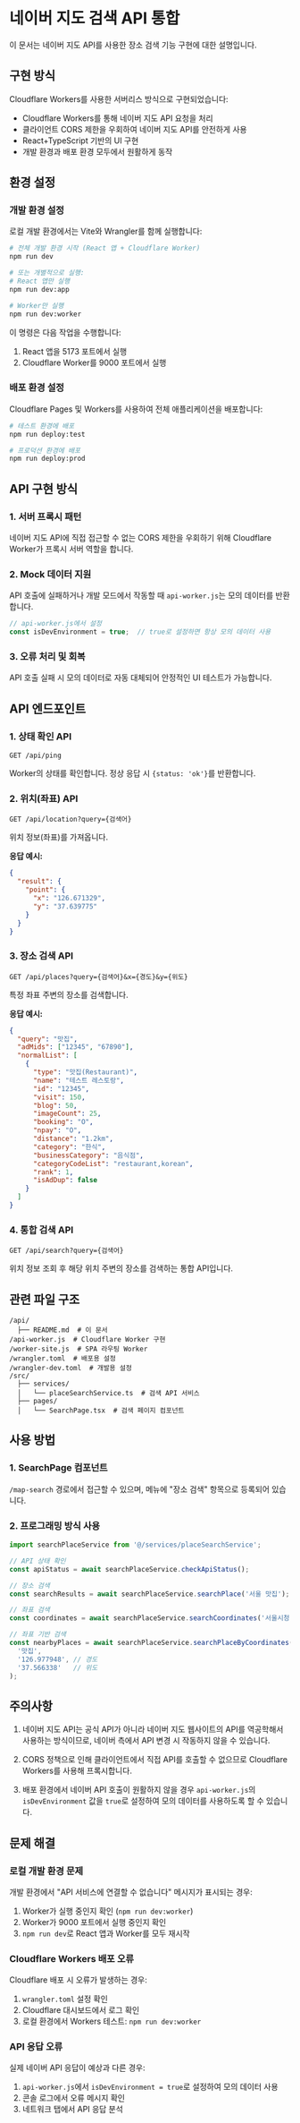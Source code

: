 # 네이버 지도 검색 API 통합

이 문서는 네이버 지도 API를 사용한 장소 검색 기능 구현에 대한 설명입니다.

## 구현 방식

Cloudflare Workers를 사용한 서버리스 방식으로 구현되었습니다:

- Cloudflare Workers를 통해 네이버 지도 API 요청을 처리
- 클라이언트 CORS 제한을 우회하여 네이버 지도 API를 안전하게 사용
- React+TypeScript 기반의 UI 구현
- 개발 환경과 배포 환경 모두에서 원활하게 동작

## 환경 설정

### 개발 환경 설정

로컬 개발 환경에서는 Vite와 Wrangler를 함께 실행합니다:

```bash
# 전체 개발 환경 시작 (React 앱 + Cloudflare Worker)
npm run dev

# 또는 개별적으로 실행:
# React 앱만 실행
npm run dev:app

# Worker만 실행
npm run dev:worker
```

이 명령은 다음 작업을 수행합니다:
1. React 앱을 5173 포트에서 실행
2. Cloudflare Worker를 9000 포트에서 실행

### 배포 환경 설정

Cloudflare Pages 및 Workers를 사용하여 전체 애플리케이션을 배포합니다:

```bash
# 테스트 환경에 배포
npm run deploy:test

# 프로덕션 환경에 배포
npm run deploy:prod
```

## API 구현 방식

### 1. 서버 프록시 패턴

네이버 지도 API에 직접 접근할 수 없는 CORS 제한을 우회하기 위해 Cloudflare Worker가 프록시 서버 역할을 합니다.

### 2. Mock 데이터 지원

API 호출에 실패하거나 개발 모드에서 작동할 때 `api-worker.js`는 모의 데이터를 반환합니다.

```javascript
// api-worker.js에서 설정
const isDevEnvironment = true;  // true로 설정하면 항상 모의 데이터 사용
```

### 3. 오류 처리 및 회복

API 호출 실패 시 모의 데이터로 자동 대체되어 안정적인 UI 테스트가 가능합니다.

## API 엔드포인트

### 1. 상태 확인 API
```
GET /api/ping
```
Worker의 상태를 확인합니다. 정상 응답 시 `{status: 'ok'}`를 반환합니다.

### 2. 위치(좌표) API
```
GET /api/location?query={검색어}
```
위치 정보(좌표)를 가져옵니다.

**응답 예시:**
```json
{
  "result": {
    "point": {
      "x": "126.671329",
      "y": "37.639775"
    }
  }
}
```

### 3. 장소 검색 API
```
GET /api/places?query={검색어}&x={경도}&y={위도}
```
특정 좌표 주변의 장소를 검색합니다.

**응답 예시:**
```json
{
  "query": "맛집",
  "adMids": ["12345", "67890"],
  "normalList": [
    {
      "type": "맛집(Restaurant)",
      "name": "테스트 레스토랑",
      "id": "12345",
      "visit": 150,
      "blog": 50,
      "imageCount": 25,
      "booking": "O",
      "npay": "O",
      "distance": "1.2km",
      "category": "한식",
      "businessCategory": "음식점",
      "categoryCodeList": "restaurant,korean",
      "rank": 1,
      "isAdDup": false
    }
  ]
}
```

### 4. 통합 검색 API
```
GET /api/search?query={검색어}
```
위치 정보 조회 후 해당 위치 주변의 장소를 검색하는 통합 API입니다.

## 관련 파일 구조

```
/api/
  ├── README.md  # 이 문서
/api-worker.js  # Cloudflare Worker 구현
/worker-site.js  # SPA 라우팅 Worker
/wrangler.toml  # 배포용 설정
/wrangler-dev.toml  # 개발용 설정
/src/
  ├── services/
  │   └── placeSearchService.ts  # 검색 API 서비스
  ├── pages/
  │   └── SearchPage.tsx  # 검색 페이지 컴포넌트
```

## 사용 방법

### 1. SearchPage 컴포넌트

`/map-search` 경로에서 접근할 수 있으며, 메뉴에 "장소 검색" 항목으로 등록되어 있습니다.

### 2. 프로그래밍 방식 사용

```typescript
import searchPlaceService from '@/services/placeSearchService';

// API 상태 확인
const apiStatus = await searchPlaceService.checkApiStatus();

// 장소 검색
const searchResults = await searchPlaceService.searchPlace('서울 맛집');

// 좌표 검색
const coordinates = await searchPlaceService.searchCoordinates('서울시청');

// 좌표 기반 검색
const nearbyPlaces = await searchPlaceService.searchPlaceByCoordinates(
  '맛집',
  '126.977948', // 경도
  '37.566338'   // 위도
);
```

## 주의사항

1. 네이버 지도 API는 공식 API가 아니라 네이버 지도 웹사이트의 API를 역공학해서 사용하는 방식이므로, 네이버 측에서 API 변경 시 작동하지 않을 수 있습니다.

2. CORS 정책으로 인해 클라이언트에서 직접 API를 호출할 수 없으므로 Cloudflare Workers를 사용해 프록시합니다.

3. 배포 환경에서 네이버 API 호출이 원활하지 않을 경우 `api-worker.js`의 `isDevEnvironment` 값을 `true`로 설정하여 모의 데이터를 사용하도록 할 수 있습니다.

## 문제 해결

### 로컬 개발 환경 문제

개발 환경에서 "API 서비스에 연결할 수 없습니다" 메시지가 표시되는 경우:

1. Worker가 실행 중인지 확인 (`npm run dev:worker`)
2. Worker가 9000 포트에서 실행 중인지 확인
3. `npm run dev`로 React 앱과 Worker를 모두 재시작

### Cloudflare Workers 배포 오류

Cloudflare 배포 시 오류가 발생하는 경우:

1. `wrangler.toml` 설정 확인
2. Cloudflare 대시보드에서 로그 확인
3. 로컬 환경에서 Workers 테스트: `npm run dev:worker`

### API 응답 오류

실제 네이버 API 응답이 예상과 다른 경우:

1. `api-worker.js`에서 `isDevEnvironment = true`로 설정하여 모의 데이터 사용
2. 콘솔 로그에서 오류 메시지 확인
3. 네트워크 탭에서 API 응답 분석